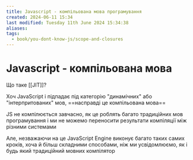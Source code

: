 ```yaml
---
title: Javascript - компільована мова програмування
created: 2024-06-11 15:34
last modified: Tuesday 11th June 2024 15:34:38
aliases: 
tags:
  - book/you-dont-know-js/scope-and-closures
---
```

# Javascript - компільована мова

Що таке [[JIT]]?

Хоч JavaScript і підпадає під категорію "динамічних" або "інтерпритованих" мов, ==насправді це компільована мова==

JS не компілюється завчасно, як це роблять багато традиційних мов програмування і ми не можемо переносити результати компіляції між різними системами

Але, незважаючи на це JavaScript Engine виконує багато таких самих кроків, хоча й більш складними способами, ніж ми усвідомлюємо, як і будь який традиційний мовних компілятор